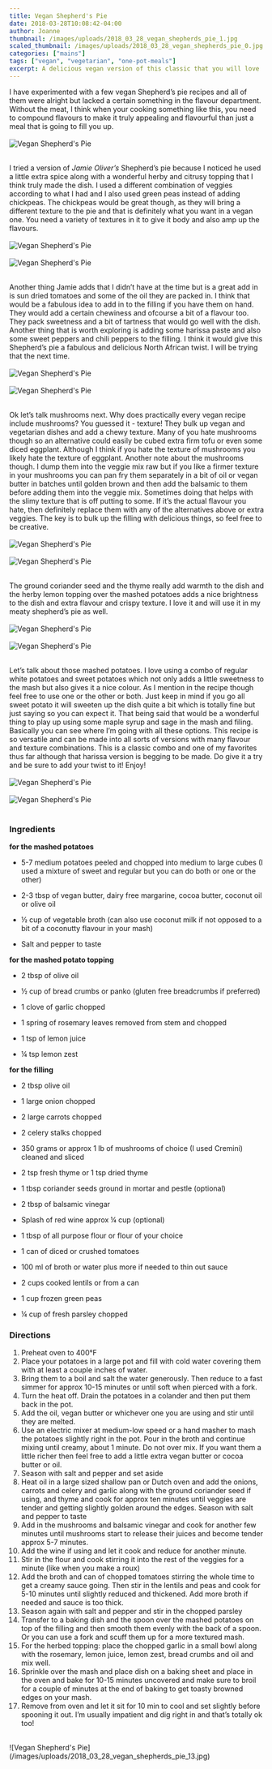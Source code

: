```yaml
---
title: Vegan Shepherd's Pie
date: 2018-03-28T10:08:42-04:00
author: Joanne
thumbnail: /images/uploads/2018_03_28_vegan_shepherds_pie_1.jpg
scaled_thumbnail: /images/uploads/2018_03_28_vegan_shepherds_pie_0.jpg
categories: ["mains"]
tags: ["vegan", "vegetarian", "one-pot-meals"]
excerpt: A delicious vegan version of this classic that you will love
---
```


I have experimented with a few vegan Shepherd’s pie recipes and all of them were alright but lacked a certain something in the flavour department. Without the meat, I think when your cooking something like this, you need to compound flavours to make it truly appealing and flavourful than just a meal that is going to fill you up.
</br>
</br>
![Vegan Shepherd's Pie](/images/uploads/2018_03_28_vegan_shepherds_pie_2.jpg)
</br>
</br>

I tried a version of _Jamie Oliver’s_ Shepherd’s pie because I noticed he used a little extra spice along with a wonderful herby and citrusy topping that I think truly made the dish. I used a different combination of veggies according to what I had and I also used green peas instead of adding chickpeas. The chickpeas would be great though, as they will bring a different texture to the pie and that is definitely what you want in a vegan one. You need a variety of textures in it to give it body and also amp up the flavours.
</br>
</br>
![Vegan Shepherd's Pie](/images/uploads/2018_03_28_vegan_shepherds_pie_3.jpg)
</br>
</br>
![Vegan Shepherd's Pie](/images/uploads/2018_03_28_vegan_shepherds_pie_4.jpg)
</br>
</br>

Another thing Jamie adds that I didn’t have at the time but is a great add in is sun dried tomatoes and some of the oil they are packed in. I think that would be a fabulous idea to add in to the filling if you have them on hand. They would add a certain chewiness and ofcourse a bit of a flavour too. They pack sweetness and a bit of tartness that would go well with the dish. Another thing that is worth exploring is adding some harissa paste and also some sweet peppers and chili peppers to the filling.  I think it would give this Shepherd’s pie a fabulous and delicious North African twist. I will be trying that the next time.
</br>
</br>
![Vegan Shepherd's Pie](/images/uploads/2018_03_28_vegan_shepherds_pie_5.jpg)
</br>
</br>
![Vegan Shepherd's Pie](/images/uploads/2018_03_28_vegan_shepherds_pie_6.jpg)
</br>
</br>

Ok let’s talk mushrooms next. Why does practically every vegan recipe include mushrooms? You guessed it - texture! They bulk up vegan and vegetarian dishes and add a chewy texture.  Many of you hate mushrooms though so an alternative could easily be cubed extra firm tofu or even some diced eggplant. Although I think if you hate the texture of mushrooms you likely hate the texture of eggplant. Another note about the mushrooms though.  I dump them into the veggie mix raw but if you like a firmer texture in your mushrooms you can pan fry them separately in a bit of oil or vegan butter in batches until golden brown and then add the balsamic to them before adding them into the veggie mix. Sometimes doing that helps with the slimy texture that is off putting to some. If it’s the actual flavour you hate, then definitely replace them with any of the alternatives above or extra veggies. The key is to bulk up the filling with delicious things, so feel free to be creative.
</br>
</br>
![Vegan Shepherd's Pie](/images/uploads/2018_03_28_vegan_shepherds_pie_7.jpg)
</br>
</br>
![Vegan Shepherd's Pie](/images/uploads/2018_03_28_vegan_shepherds_pie_8.jpg)
</br>
</br>

The ground coriander seed and the thyme really add warmth to the dish and the herby lemon topping over the mashed potatoes adds a nice brightness to the dish and extra flavour and crispy texture.  I love it and will use it in my meaty shepherd’s pie as well.
</br>
</br>
![Vegan Shepherd's Pie](/images/uploads/2018_03_28_vegan_shepherds_pie_9.jpg)
</br>
</br>
![Vegan Shepherd's Pie](/images/uploads/2018_03_28_vegan_shepherds_pie_10.jpg)
</br>
</br>

Let’s talk about those mashed potatoes. I love using a combo of regular white potatoes and sweet potatoes which not only adds a little sweetness to the mash but also gives it a nice colour. As I mention in the recipe though feel free to use one or the other or both. Just keep in mind if you go all sweet potato it will sweeten up the dish quite a bit which is totally fine but just saying so you can expect it. That being said that would be a wonderful thing to play up using some maple syrup and sage in the mash and filing.  Basically you can see where I’m going with all these options. This recipe is so versatile and can be made into all sorts of versions with many flavour and texture combinations. This is a classic combo and one of my favorites thus far although that harissa version is begging to be made. Do give it a try and be sure to add your twist to it! Enjoy!
</br>
</br>
![Vegan Shepherd's Pie](/images/uploads/2018_03_28_vegan_shepherds_pie_11.jpg)
</br>
</br>
![Vegan Shepherd's Pie](/images/uploads/2018_03_28_vegan_shepherds_pie_12.jpg)
</br>
</br>

### Ingredients

__for the mashed potatoes__

* 5-7 medium potatoes peeled and chopped into medium to large cubes (I used a mixture of sweet and regular but you can do both or one or the other) 

* 2-3 tbsp of vegan butter, dairy free margarine, cocoa butter, coconut oil or olive oil 

* &frac12; cup of vegetable broth (can also use coconut milk if not opposed to a bit of a coconutty flavour in your mash) 

* Salt and pepper to taste 


__for the mashed potato topping__

* 2 tbsp of olive oil 

* &frac12; cup of bread crumbs or panko (gluten free breadcrumbs if preferred)

* 1 clove of garlic chopped 

* 1 spring of rosemary leaves removed from stem and chopped 

* 1 tsp of lemon juice 

* &frac14; tsp lemon zest 

__for the filling__

* 2 tbsp olive oil 

* 1 large onion chopped 

* 2 large carrots chopped 

* 2 celery stalks chopped 

* 350 grams or approx 1 lb of mushrooms of choice (I used Cremini) cleaned and sliced 

* 2 tsp fresh thyme or 1 tsp dried thyme

* 1 tbsp coriander seeds ground in mortar and pestle (optional) 

* 2 tbsp of balsamic vinegar 

* Splash of red wine approx &frac14; cup (optional) 

* 1 tbsp of all purpose flour or flour of your choice 

* 1 can of diced or crushed tomatoes 

* 100 ml of broth or water plus more if needed to thin out sauce 

* 2 cups cooked lentils or from a can 

* 1 cup frozen green peas 

* &frac14; cup of fresh parsley chopped 


### Directions

1. Preheat oven to 400&deg;F 
1. Place your potatoes in a large pot and fill with cold water covering them with at least a couple inches of water.
1. Bring them to a boil and salt the water generously. Then reduce to a fast simmer for approx 10-15 minutes or until soft when pierced with a fork.
1. Turn the heat off. Drain the potatoes in a colander and then put them back in the pot.
1. Add the oil, vegan butter or whichever one you are using and stir until they are melted.
1. Use an electric mixer at medium-low speed or a hand masher to mash the potatoes slightly right in the pot. Pour in the broth and continue mixing until creamy, about 1 minute. Do not over mix. If you want them a little richer then feel free to add a little extra vegan butter or cocoa butter or oil. 
1. Season with salt and pepper and set aside
1. Heat oil in a large sized shallow pan or Dutch oven and add the onions, carrots and celery and garlic along with the ground coriander seed if using, and thyme and cook for approx ten minutes until veggies are tender and getting slightly golden around the edges. Season with salt and pepper to taste 
1. Add in the mushrooms and balsamic vinegar and cook for another few minutes until mushrooms  start to release their juices and become tender approx 5-7 minutes. 
1. Add the wine if using and let it cook and reduce for another minute. 
1. Stir in the flour and cook stirring it into the rest of the veggies for a minute (like when you make a roux)
1. Add the broth and can of chopped tomatoes stirring the whole time to get a creamy sauce going. Then stir in the lentils and peas and cook for 5-10 minutes until slightly reduced and thickened. Add more broth if needed and sauce is too thick. 
1. Season again with salt and pepper and stir in the chopped parsley
1. Transfer to a baking dish and the spoon over the mashed potatoes on top of the filling and then smooth them evenly with the back of a spoon. Or you can use a fork and scuff them up for a more textured mash. 
1. For the herbed topping: place the chopped garlic in a small bowl along with the rosemary, lemon juice, lemon zest, bread crumbs and oil and mix well. 
1. Sprinkle over the mash and place dish on a baking sheet and place in the oven and bake for 10-15 minutes uncovered and make sure to broil for a couple of minutes at the end of baking to get  toasty browned edges on your mash. 
1. Remove from oven and let it sit for 10 min to cool and set slightly before spooning it out. I’m usually impatient and dig right in and that’s totally ok too! 

</br>
![Vegan Shepherd's Pie](/images/uploads/2018_03_28_vegan_shepherds_pie_13.jpg)
